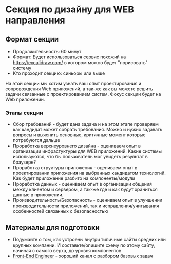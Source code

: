 # Секция по дизайну для WEB направления
## Формат секции
- Продолжительность: 60 минут
- Формат: Будет использоваться сервис похожий на https://excalidraw.com/ в котором можно будет "порисовать" систему
- Кто проходит секцию: синьоры или выше

На этой секции мы хотим узнать ваш опыт проектирования и сопровождения Web приложений, а так-же как вы можете решить задачи связанные с проектированием систем. Фокус секции будет на Web приложении.

### Этапы секции
- Сбор требований - будет дана задача и на этом этапе проверяем как кандидат может собрать требования. Можно и нужно задавать вопросы и выяснить основные, критичные момент которые потребуются дальше
- Проработка верхнеуровнего дизайна - оцениваем опыт в организации инфрастуктуры для WEB приложений. Какие системы используются, что бы пользователь мог увидеть результат в браузере?
- Проработка структуры приложения - оцениваем опыт в проектировании приложения на выбранных кандидатом технологий. Как будет приложение разбито на компоненты/модули
- Проработка данных - оцениваем опыт в организации общения между клиентом и сервером, а так-же где и как будут храниться данные в приложении.
- Производительность/Безопасность - оцениваем опыт в улучшении производительности приложений, так и исправления/учитывания особенностей связанных с безопасностью

## Материалы для подготовки
- Подумайте о том, как устроены внутри типичные сайты средних или крупных компании. И составьте/опишите схему по этому сайту, начиная с самого верха, до уровня компонентов
- [Front-End Engineer](https://www.youtube.com/channel/UC6YpkaZsAcAvPNt4rLiS7dg) - хороший канал с разбором базовых задач

